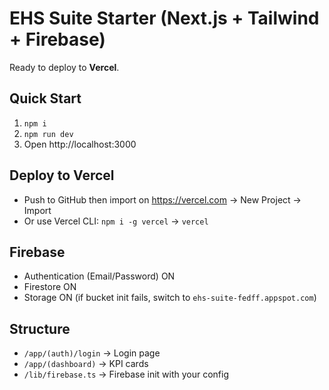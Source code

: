 
# EHS Suite Starter (Next.js + Tailwind + Firebase)

Ready to deploy to **Vercel**.

## Quick Start
1. `npm i`
2. `npm run dev`
3. Open http://localhost:3000

## Deploy to Vercel
- Push to GitHub then import on https://vercel.com → New Project → Import
- Or use Vercel CLI: `npm i -g vercel` → `vercel`

## Firebase
- Authentication (Email/Password) ON
- Firestore ON
- Storage ON (if bucket init fails, switch to `ehs-suite-fedff.appspot.com`)

## Structure
- `/app/(auth)/login` → Login page
- `/app/(dashboard)` → KPI cards
- `/lib/firebase.ts` → Firebase init with your config
